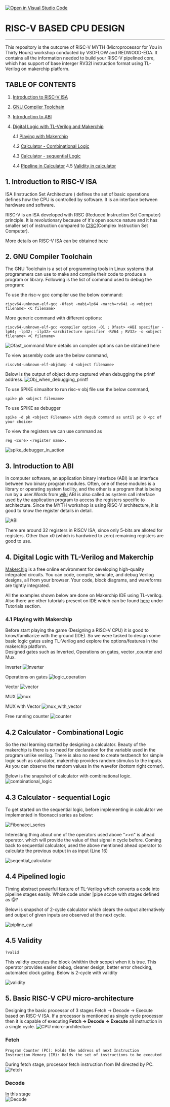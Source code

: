 [![Open in Visual Studio Code](https://classroom.github.com/assets/open-in-vscode-c66648af7eb3fe8bc4f294546bfd86ef473780cde1dea487d3c4ff354943c9ae.svg)](https://classroom.github.com/online_ide?assignment_repo_id=9175436&assignment_repo_type=AssignmentRepo)
# RISC-V BASED CPU DESIGN
***
This repository is the outcome of RISC-V MYTH (Microprocessor for You in Thirty Hours) workshop conducted by VSDFLOW and REDWOOD-EDA. It contains all the information needed to build your RISC-V pipelined core, which has support of base interger RV32I instruction format using TL-Verilog on makerchip platform.

## TABLE OF CONTENTS
1. [Introduction to RISC-V ISA](https://github.com/RISCV-MYTH-WORKSHOP/riscv_myth_workshop_nov22-rpjayaraman/edit/master/README.md#1-introduction-to-risc-v-isa)
2. [GNU Compiler Toolchain](https://github.com/RISCV-MYTH-WORKSHOP/riscv_myth_workshop_nov22-rpjayaraman/edit/master/README.md#gnu-compiler-toolchain)
3. [Introduction to ABI](https://github.com/RISCV-MYTH-WORKSHOP/riscv_myth_workshop_nov22-rpjayaraman/edit/master/README.md#3-introduction-to-abi)
4. [Digital Logic with TL-Verilog and Makerchip](https://github.com/RISCV-MYTH-WORKSHOP/riscv_myth_workshop_nov22-rpjayaraman/edit/master/README.md#4-digital-logic-with-tl-verilog-and-makerchip)
  
      4.1 [Playing with Makerchip](https://github.com/RISCV-MYTH-WORKSHOP/riscv_myth_workshop_nov22-rpjayaraman/edit/master/README.md#41-playing-with-makerchip)
    
      4.2 [Calculator - Combinational Logic](https://github.com/RISCV-MYTH-WORKSHOP/riscv_myth_workshop_nov22-rpjayaraman/edit/master/README.md#42-calculator---combinational-logic)


      4.3 [Calculator - sequential Logic](https://github.com/RISCV-MYTH-WORKSHOP/riscv_myth_workshop_nov22-rpjayaraman/blob/master/README.md#43-calculator---sequential-logic)
      
      4.4 [Pipeline in Calculator](https://github.com/RISCV-MYTH-WORKSHOP/riscv_myth_workshop_nov22-rpjayaraman/blob/master/README.md#44-pipelined-logic)
      4.5 [Validity in calculator](https://github.com/RISCV-MYTH-WORKSHOP/riscv_myth_workshop_nov22-rpjayaraman/edit/master/README.md#45-validity)


## 1. Introduction to RISC-V ISA
  ISA (Instruction Set Architecture ) defines the set of basic operations defines how the CPU is controlled by software. It is an interface between hardware and software. 
  
  
  RISC-V is an ISA developed with RISC (Reduced Instruction Set Computer) principle. It is revolutionary because of it's open source nature and it has smaller set of instruction compared to [CISC](https://en.wikipedia.org/wiki/Complex_instruction_set_computer)(Complex Instruction Set Computer).
  
  More details on RISC-V ISA can be obtained [here](https://github.com/riscv/riscv-isa-manual/releases/download/draft-20200727-8088ba4/riscv-spec.pdf)
  
## 2. GNU Compiler Toolchain

The GNU Toolchain is a set of programming tools in Linux systems that programmers can use to make and compile their code to produce a program or library.
Following is the list of command used to debug the program:

To use the risc-v gcc compiler use the below command:
```
riscv64-unknown-elf-gcc -Ofast -mabi=lp64 -march=rv64i -o <object filename> <C filename>
```
More generic command with different options:
```
riscv64-unknown-elf-gcc <compiler option -O1 ; Ofast> <ABI specifier -lp64; -lp32; -ilp32> <architecture specifier -RV64 ; RV32> -o <object filename> <C filename>
```
![Ofast_command](https://github.com/RISCV-MYTH-WORKSHOP/riscv_myth_workshop_nov22-rpjayaraman/blob/master/Images/Ofast.PNG)
More details on compiler options can be obtained here

To view assembly code use the below command,
```
riscv64-unknown-elf-objdump -d <object filename>
```
Below is the output of object dump captured when debugging the printf address. 
![Obj_when_debugging_printf](https://github.com/RISCV-MYTH-WORKSHOP/riscv_myth_workshop_nov22-rpjayaraman/blob/master/Obj.png)


To use SPIKE simualtor to run risc-v obj file use the below command,
```
spike pk <object filename>
```
To use SPIKE as debugger
```
spike -d pk <object Filename> with degub command as until pc 0 <pc of your choice>
```  

To view the registers we can use command as 
```
reg <core> <register name>.
````
![spike_debugger_in_action](https://github.com/RISCV-MYTH-WORKSHOP/riscv_myth_workshop_nov22-rpjayaraman/blob/master/Images/Spike-debugger.PNG)
## 3. Introduction to ABI

   In computer software, an application binary interface (ABI) is an interface between two binary program modules. Often, one of these modules is a library or operating system facility, and the other is a program that is being run by a user.Words from [wiki](https://en.wikipedia.org/wiki/Application_binary_interface)
ABI is also called as system call interface used by the application program to access the registers specific to architecture. Since the MYTH workshop is using RISC-V architecture, it is good to know the register details in detail. 


![ABI](https://github.com/RISCV-MYTH-WORKSHOP/riscv_myth_workshop_nov22-rpjayaraman/blob/master/Images/ABI-Image.png)

There are around 32 registers in RISCV ISA, since only 5-bits are alloted for registers. Other than x0 (which is hardwired to zero) remaining registers are good to use.

## 4. Digital Logic with TL-Verilog and Makerchip

  [Makerchip](https://makerchip.com/) is a free online environment for developing high-quality integrated circuits. You can code, compile, simulate, and debug Verilog designs, all from your browser. Your code, block diagrams, and waveforms are tightly integrated.

All the examples shown below are done on Makerchip IDE using TL-verilog. Also there are other tutorials present on IDE which can be found [here](https://makerchip.com/sandbox/) under Tutorials section.

### 4.1 Playing with Makerchip
  Before start playing the game (Designing a RISC-V CPU) it is good to know/familiarize with the ground (IDE). So we were tasked to design some basic logic gates using TL-Verilog and explore the options/features in the makerchip platform.   
Designed gates such as Inverted, Operations on gates, vector ,counter and Mux. 

Inverter 
![Inverter](https://github.com/RISCV-MYTH-WORKSHOP/riscv_myth_workshop_nov22-rpjayaraman/blob/master/Images/A-Inverter.PNG)

Operations on gates
![logic_operation](https://github.com/RISCV-MYTH-WORKSHOP/riscv_myth_workshop_nov22-rpjayaraman/blob/master/Images/B-Logic_gates.PNG)

Vector 
![vector](https://github.com/RISCV-MYTH-WORKSHOP/riscv_myth_workshop_nov22-rpjayaraman/blob/master/Images/C-Vector.PNG)

MUX
![mux](https://github.com/RISCV-MYTH-WORKSHOP/riscv_myth_workshop_nov22-rpjayaraman/blob/master/Images/Mux.PNG)

MUX with Vector
![mux_with_vector](https://github.com/RISCV-MYTH-WORKSHOP/riscv_myth_workshop_nov22-rpjayaraman/blob/master/Images/Mux_vector.PNG)

Free running counter 
![counter](https://github.com/RISCV-MYTH-WORKSHOP/riscv_myth_workshop_nov22-rpjayaraman/blob/master/Images/Free-running-counter.PNG)

## 4.2 Calculator - Combinational Logic
  So the real learning started by designing a calculator. Beauty of the makerchip is there is no need for declaration for the variable used in the program unlike verilog. There is also no need to create testbench for simple logic such as calculator, makerchip provides random stimulus to the inputs. As you can observe the random values in the wavefor (bottom right corner).
  
  
Below is the snapshot of calculator with combinational logic.
![combinational_logic](https://github.com/RISCV-MYTH-WORKSHOP/riscv_myth_workshop_nov22-rpjayaraman/blob/master/Images/Calculator_coninational_logic.PNG)

## 4.3 Calculator - sequential Logic
  To get started on the sequential logic, before implementing in calculator we implemented in fibonacci series as below: 
  
  ![Fibonacci_series](https://github.com/RISCV-MYTH-WORKSHOP/riscv_myth_workshop_nov22-rpjayaraman/blob/master/Images/Fibonacci_tlv.PNG)
  
  Interesting thing about one of the operators used above ">>n" is ahead operator. which will provide the value of that signal n cycle before.
  Coming back to sequential calculator, used the above mentioned ahead operator to calculate the previous output in as input (Line 16)
  
  ![seqential_calculator](https://github.com/RISCV-MYTH-WORKSHOP/riscv_myth_workshop_nov22-rpjayaraman/blob/master/Images/Sequential_calculator.PNG)
  
## 4.4 Pipelined logic
  Timing abstract powerful feature of TL-Verilog which converts a code into pipeline stages easily. Whole code under |pipe scope with stages defined as @?

Below is snapshot of 2-cycle calculator which clears the output alternatively and output of given inputs are observed at the next cycle.

![pipline_cal](https://github.com/RISCV-MYTH-WORKSHOP/riscv_myth_workshop_nov22-rpjayaraman/blob/master/Images/cycle_calculator.PNG)

## 4.5 Validity 
  
  ```
  ?valid 
  ```
  This validty executes the block (whithin their scope) when it is true. This operator provides easier debug, cleaner design, better error checking, automated clock gating.
  Below is 2-cycle with validity 

  ![validity](https://github.com/RISCV-MYTH-WORKSHOP/riscv_myth_workshop_nov22-rpjayaraman/blob/master/Images/cycle_calculator_with_validity.PNG)

## 5. Basic RISC-V CPU micro-architecture

  Designing the basic processor of 3 stages Fetch -> Decode -> Execute based on RISC-V ISA.
  If a processor is mentioned as single cycle processor then it is capable of executing **Fetch -> Decode -> Execute** all instruction in a single cycle. 
  ![CPU micro-architecture](https://github.com/RISCV-MYTH-WORKSHOP/riscv_myth_workshop_nov22-rpjayaraman/blob/master/Images/riscv_uA.PNG)
  
  ### Fetch 
  
    Program Counter (PC): Holds the address of next Instruction
    Instruction Memory (IM): Holds the set of instructions to be executed
  
  During fetch stage, processor fetch instruction from IM directed by PC.
  ![Fetch](https://github.com/RISCV-MYTH-WORKSHOP/riscv_myth_workshop_nov22-rpjayaraman/blob/master/Images/Day4-Imem.PNG)
  
  ### Decode 
    
    
   In this stage  
  ![Decode](https://github.com/RISCV-MYTH-WORKSHOP/riscv_myth_workshop_nov22-rpjayaraman/blob/master/Images/Day-4-Decode.PNG)
  
  
  
    

